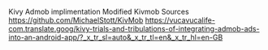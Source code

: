 Kivy Admob implimentation
Modified Kivmob
Sources
https://github.com/MichaelStott/KivMob
https://vucavucalife-com.translate.goog/kivy-trials-and-tribulations-of-integrating-admob-ads-into-an-android-app/?_x_tr_sl=auto&_x_tr_tl=en&_x_tr_hl=en-GB

